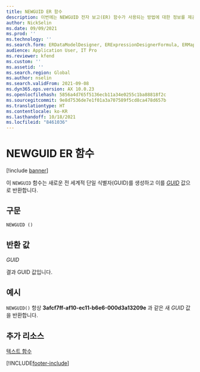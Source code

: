 ```yaml
---
title: NEWGUID ER 함수
description: 이번에는 NEWGUID 전자 보고(ER) 함수가 사용되는 방법에 대한 정보를 제공합니다.
author: NickSelin
ms.date: 09/09/2021
ms.prod: ''
ms.technology: ''
ms.search.form: ERDataModelDesigner, ERExpressionDesignerFormula, ERMappedFormatDesigner, ERModelMappingDesigner
audience: Application User, IT Pro
ms.reviewer: kfend
ms.custom: ''
ms.assetid: ''
ms.search.region: Global
ms.author: nselin
ms.search.validFrom: 2021-09-08
ms.dyn365.ops.version: AX 10.0.23
ms.openlocfilehash: 5856a4d765f5136ecb11a34e0255c1ba88818f2c
ms.sourcegitcommit: 9e8d7536de7e1f01a3a707589f5cd8ca478d657b
ms.translationtype: HT
ms.contentlocale: ko-KR
ms.lasthandoff: 10/18/2021
ms.locfileid: "8461036"
---
```

# <a name="newguid-er-function"></a>NEWGUID ER 함수

[!include [banner](../includes/banner.md)]

이 `NEWGUID` 함수는 새로운 전 세계적 단일 식별자(GUID)를 생성하고 이를 *[GUID](er-formula-supported-data-types-primitive.md#guid)* 값으로 반환합니다.

## <a name="syntax"></a>구문

```vb
NEWGUID ()
```

## <a name="return-values"></a>반환 값

*GUID*

결과 GUID 값입니다.

## <a name="example"></a>예시

`NEWGUID()` 항상 **3afcf7ff-af10-ec11-b6e6-000d3a13209e** 과 같은 새 *GUID* 값을 반환합니다.

## <a name="additional-resources"></a>추가 리소스

[텍스트 함수 ](er-functions-category-text.md)

[!INCLUDE[footer-include](../../../includes/footer-banner.md)]
